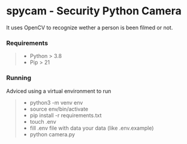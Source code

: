 # spycam - Security Python Camera

It uses OpenCV to recognize wether a person is been filmed or not.

### Requirements

>- Python > 3.8
>- Pip > 21

### Running

Adviced using a virtual environment to run

>- python3 -m venv env
>- source env/bin/activate
>- pip install -r requirements.txt
>- touch .env
>- fill .env file with data your data (like .env.example)
>- python camera.py
